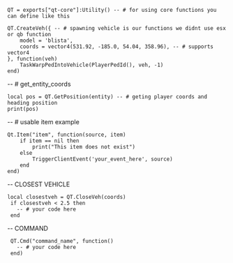 

    
    QT = exports["qt-core"]:Utility() -- # for using core functions you can define like this 
    
    QT.CreateVeh({ -- # spawning vehicle is our functions we didnt use esx or qb function
        model = 'blista',
        coords = vector4(531.92, -185.0, 54.04, 358.96), -- # supports vector4
    }, function(veh)
        TaskWarpPedIntoVehicle(PlayerPedId(), veh, -1)
    end)
    
 -- # get_entity_coords
 
    local pos = QT.GetPosition(entity) -- # geting player coords and heading position
    print(pos)
    
-- # usable item example

    Qt.Item("item", function(source, item) 
    	if item == nil then
    		print("This item does not exist")
    	else
    		TriggerClientEvent('your_event_here', source)
    	end
    end)
    
 -- CLOSEST VEHICLE 
 
    local closestveh = QT.CloseVeh(coords)
     if closestveh < 2.5 then 
       -- # your code here
     end
     
 -- COMMAND 
 
     QT.Cmd("command_name", function()
       -- # your code here
     end)
     
